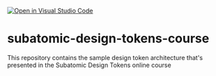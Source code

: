 [![Open in Visual Studio Code](https://classroom.github.com/assets/open-in-vscode-2e0aaae1b6195c2367325f4f02e2d04e9abb55f0b24a779b69b11b9e10269abc.svg)](https://classroom.github.com/online_ide?assignment_repo_id=18936944&assignment_repo_type=AssignmentRepo)
# subatomic-design-tokens-course
This repository contains the sample design token architecture that's presented in the Subatomic Design Tokens online course
